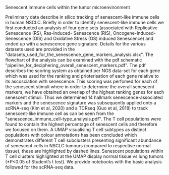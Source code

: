
Senescent immune cells within the tumor microenvironment

 Preliminary data describe in silico tracking of senescent-like immune cells in human NSCLC. Briefly in order to identify senescent-like immune cells we first conducted an analysis of four gene sets (associated with Replicative Senescence (RS), Ras-Induced- Senescence (RIS), Oncogene-Induced-Senescence (OIS) and Oxidative Stress (OS) induced Senescence) and  ended up with a senescence gene signature. Details for the various datasets used are provided in the "datasets_used_for_the_senescence_gene_markers_analysis.xlsx". The flowchart of the analysis can be examined with the pdf schematic "pipeline_for_deciphering_overall_senescent_markers.pdf". The pdf describes the scoring system as obtained per NGS data-set for each gene which was used for the ranking and prioterisation of each gene relative to its ascosciation with senescence. This scoring was perfomed for each of the senescent stimuli where in order to determine the overall senescent markers, we have obtained an overlap of the highest ranking genes for each senescent stimuli.  Thus we determined 14 hallmark senescence-associated markers and the senescence signature was subsequently applied onto a scRNA-seq (Kim et al, 2020) and a TCRseq (Guo et al, 2018) to track senescent-like immune cell as can be seen from the "senescence_immune_cell-type_analysis.pdf". The T cell populations were found to contain the highest percentage of senescent cells and therefore we focused on them. A UMAP visualising T cell subtypes as distinct populations with colour annotations has been concluded which demonstrates different T cell subclusters presenting significant abundance of senescent cells in NSCLC tumours (compared to respective normal tissue), these are highlighted by dashed lines. Senescent populations within T cell clusters highlighted at the UMAP display normal tissue vs lung tumors (*P<0.05 of Student’s t test). We provide notebooks with the basic analysis followed for the scRNA-seq data.
 
   
